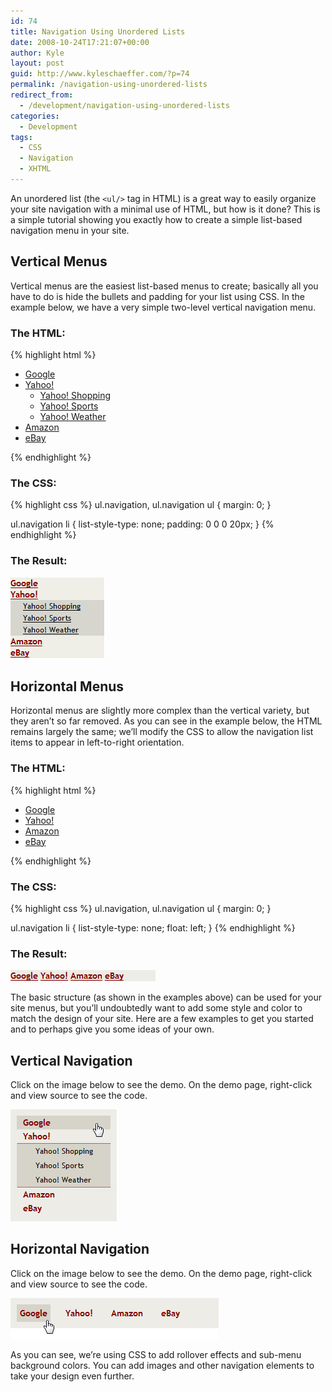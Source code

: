```yaml
---
id: 74
title: Navigation Using Unordered Lists
date: 2008-10-24T17:21:07+00:00
author: Kyle
layout: post
guid: http://www.kyleschaeffer.com/?p=74
permalink: /navigation-using-unordered-lists
redirect_from:
  - /development/navigation-using-unordered-lists
categories:
  - Development
tags:
  - CSS
  - Navigation
  - XHTML
---
```

An unordered list (the `<ul/>` tag in HTML) is a great way to easily organize your site navigation with a minimal use of HTML, but how is it done? This is a simple tutorial showing you exactly how to create a simple list-based navigation menu in your site.

## Vertical Menus

Vertical menus are the easiest list-based menus to create; basically all you have to do is hide the bullets and padding for your list using CSS. In the example below, we have a very simple two-level vertical navigation menu.

### The HTML:

{% highlight html %}
<ul class="navigation">
  <li><a href="http://www.google.com">Google</a></li>
  <li><a href="http://www.yahoo.com">Yahoo!</a>
    <ul>
      <li><a href="http://www.yahoo.com/shopping">Yahoo! Shopping</a></li>
      <li><a href="http://www.yahoo.com/sports">Yahoo! Sports</a></li>
      <li><a href="http://www.yahoo.com/weather">Yahoo! Weather</a></li>
    </ul>
  </li>
  <li><a href="http://www.amazon.com">Amazon</a></li>
  <li><a href="http://www.ebay.com">eBay</a></li>
</ul>
{% endhighlight %}

### The CSS:

{% highlight css %}
ul.navigation,
ul.navigation ul {
  margin: 0;
}

ul.navigation li {
  list-style-type: none;
  padding: 0 0 0 20px;
}
{% endhighlight %}

### The Result:

![](/assets/img/navigation1.gif)

## Horizontal Menus

Horizontal menus are slightly more complex than the vertical variety, but they aren’t so far removed. As you can see in the example below, the HTML remains largely the same; we’ll modify the CSS to allow the navigation list items to appear in left-to-right orientation.

### The HTML:

{% highlight html %}
<ul class="navigation">
  <li><a href="http://www.google.com">Google</a></li>
  <li><a href="http://www.yahoo.com">Yahoo!</a></li>
  <li><a href="http://www.amazon.com">Amazon</a></li>
  <li><a href="http://www.ebay.com">eBay</a></li>
</ul>
{% endhighlight %}

### The CSS:

{% highlight css %}
ul.navigation,
ul.navigation ul {
  margin: 0;
}

ul.navigation li {
  list-style-type: none;
  float: left;
}
{% endhighlight %}

### The Result:

![](/assets/img/navigation2.gif)

The basic structure (as shown in the examples above) can be used for your site menus, but you’ll undoubtedly want to add some style and color to match the design of your site. Here are a few examples to get you started and to perhaps give you some ideas of your own.

## Vertical Navigation

Click on the image below to see the demo. On the demo page, right-click and view source to see the code.

[![](/assets/img/navigation3.gif)](/assets/img/verticalmenu.htm)

## Horizontal Navigation

Click on the image below to see the demo. On the demo page, right-click and view source to see the code.

[![](/assets/img/navigation4.gif)](/assets/img/horizontalmenu.htm)

As you can see, we’re using CSS to add rollover effects and sub-menu background colors. You can add images and other navigation elements to take your design even further.
